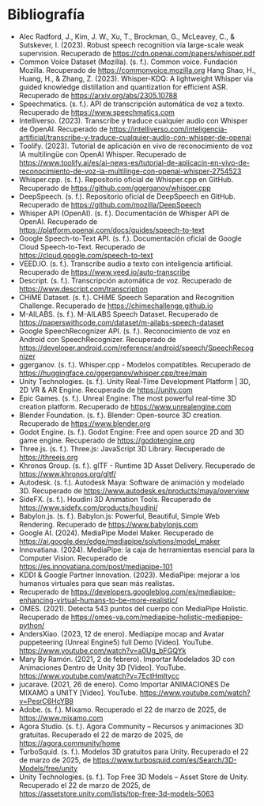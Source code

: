 # Bibliografía

- Alec Radford, J., Kim, J. W., Xu, T., Brockman, G., McLeavey, C., & Sutskever, I. (2023). Robust speech recognition
  via
  large-scale weak supervision. Recuperado de https://cdn.openai.com/papers/whisper.pdf
- Common Voice Dataset (Mozilla). (s. f.). Common voice. Fundación Mozilla. Recuperado
  de https://commonvoice.mozilla.org
  Hang Shao, H., Huang, H., & Zhang, Z. (2023). Whisper-KDQ: A lightweight Whisper via guided knowledge distillation and
  quantization for efficient ASR. Recuperado de https://arxiv.org/abs/2305.10788
- Speechmatics. (s. f.). API de transcripción automática de voz a texto. Recuperado de https://www.speechmatics.com
- Intelliverso. (2023). Transcribe y traduce cualquier audio con Whisper de OpenAI. Recuperado
  de https://intelliverso.com/inteligencia-artificial/transcribe-y-traduce-cualquier-audio-con-whisper-de-openai
- Toolify. (2023). Tutorial de aplicación en vivo de reconocimiento de voz IA multilingüe con OpenAI Whisper. Recuperado
  de https://www.toolify.ai/es/ai-news-es/tutorial-de-aplicacin-en-vivo-de-reconocimiento-de-voz-ia-multilinge-con-openai-whisper-2754523
- Whisper.cpp. (s. f.). Repositorio oficial de Whisper.cpp en GitHub. Recuperado
  de https://github.com/ggerganov/whisper.cpp
- DeepSpeech. (s. f.). Repositorio oficial de DeepSpeech en GitHub. Recuperado de https://github.com/mozilla/DeepSpeech
- Whisper API (OpenAI). (s. f.). Documentación de Whisper API de OpenAI. Recuperado
  de https://platform.openai.com/docs/guides/speech-to-text
- Google Speech-to-Text API. (s. f.). Documentación oficial de Google Cloud Speech-to-Text. Recuperado
  de https://cloud.google.com/speech-to-text
- VEED.IO. (s. f.). Transcribe audio a texto con inteligencia artificial. Recuperado
  de https://www.veed.io/auto-transcribe
- Descript. (s. f.). Transcripción automática de voz. Recuperado de https://www.descript.com/transcription
- CHiME Dataset. (s. f.). CHiME Speech Separation and Recognition Challenge. Recuperado
  de https://chimechallenge.github.io
- M-AILABS. (s. f.). M-AILABS Speech Dataset. Recuperado de https://paperswithcode.com/dataset/m-ailabs-speech-dataset
- Google SpeechRecognizer API. (s. f.). Reconocimiento de voz en Android con SpeechRecognizer. Recuperado
  de https://developer.android.com/reference/android/speech/SpeechRecognizer
- ggerganov. (s. f.). Whisper.cpp - Modelos compatibles. Recuperado
  de https://huggingface.co/ggerganov/whisper.cpp/tree/main
- Unity Technologies. (s. f.). Unity Real-Time Development Platform | 3D, 2D VR & AR Engine. Recuperado
  de https://unity.com
- Epic Games. (s. f.). Unreal Engine: The most powerful real-time 3D creation platform. Recuperado
  de https://www.unrealengine.com
- Blender Foundation. (s. f.). Blender: Open-source 3D creation. Recuperado de https://www.blender.org
- Godot Engine. (s. f.). Godot Engine: Free and open source 2D and 3D game engine. Recuperado
  de https://godotengine.org
- Three.js. (s. f.). Three.js: JavaScript 3D Library. Recuperado de https://threejs.org
- Khronos Group. (s. f.). glTF - Runtime 3D Asset Delivery. Recuperado de https://www.khronos.org/gltf/
- Autodesk. (s. f.). Autodesk Maya: Software de animación y modelado 3D. Recuperado
  de https://www.autodesk.es/products/maya/overview
- SideFX. (s. f.). Houdini 3D Animation Tools. Recuperado de https://www.sidefx.com/products/houdini/
- Babylon.js. (s. f.). Babylon.js: Powerful, Beautiful, Simple Web Rendering. Recuperado de https://www.babylonjs.com
- Google AI. (2024). MediaPipe Model Maker. Recuperado de https://ai.google.dev/edge/mediapipe/solutions/model_maker
- Innovatiana. (2024). MediaPipe: la caja de herramientas esencial para la Computer Vision. Recuperado
  de https://es.innovatiana.com/post/mediapipe-101
- KDDI & Google Partner Innovation. (2023). MediaPipe: mejorar a los humanos virtuales para que sean más realistas.
- Recuperado de https://developers.googleblog.com/es/mediapipe-enhancing-virtual-humans-to-be-more-realistic/
- OMES. (2021). Detecta 543 puntos del cuerpo con MediaPipe Holistic. Recuperado
  de https://omes-va.com/mediapipe-holistic-mediapipe-python/
- AndersXiao. (2023, 12 de enero). Mediapipe mocap and Avatar puppeteering (Unreal Engine5) full Demo [Video].
  YouTube. https://www.youtube.com/watch?v=a0Ug_bFGQYk
- Mary By Ramón. (2021, 2 de febrero). Importar Modelados 3D con Animaciones Dentro de Unity 3D [Video].
  YouTube. https://www.youtube.com/watch?v=7EctHmltycc
- jucarave. (2021, 26 de enero). Como Importar ANIMACIONES De MIXAMO a UNITY [Video].
  YouTube. https://www.youtube.com/watch?v=PesrC6HcYB8
- Adobe. (s. f.). Mixamo. Recuperado el 22 de marzo de 2025, de https://www.mixamo.com
- Agora Studio. (s. f.). Agora Community – Recursos y animaciones 3D gratuitas. Recuperado el 22 de marzo de 2025,
  de https://agora.community/home
- TurboSquid. (s. f.). Modelos 3D gratuitos para Unity. Recuperado el 22 de marzo de 2025,
  de https://www.turbosquid.com/es/Search/3D-Models/free/unity
- Unity Technologies. (s. f.). Top Free 3D Models – Asset Store de Unity. Recuperado el 22 de marzo de 2025,
  de https://assetstore.unity.com/lists/top-free-3d-models-5063 
